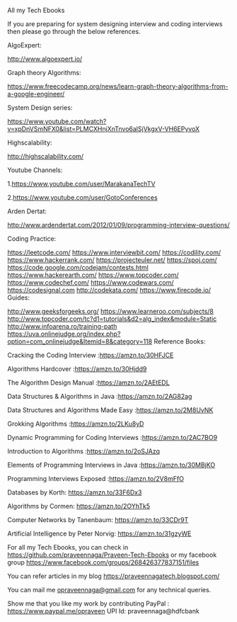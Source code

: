 All my Tech Ebooks

If you are preparing for system designing interview and coding interviews then please go through the below references.

AlgoExpert:

http://www.algoexpert.io/

Graph theory Algorithms:

https://www.freecodecamp.org/news/learn-graph-theory-algorithms-from-a-google-engineer/

System Design series:

https://www.youtube.com/watch?v=xpDnVSmNFX0&list=PLMCXHnjXnTnvo6alSjVkgxV-VH6EPyvoX

Highscalability:

http://highscalability.com/

Youtube Channels:

1.https://www.youtube.com/user/MarakanaTechTV

2.https://www.youtube.com/user/GotoConferences

Arden Dertat:

http://www.ardendertat.com/2012/01/09/programming-interview-questions/

Coding Practice:

https://leetcode.com/
https://www.interviewbit.com/
https://codility.com/
https://www.hackerrank.com/
https://projecteuler.net/
https://spoj.com/
https://code.google.com/codejam/contests.html
https://www.hackerearth.com/
https://www.topcoder.com/
https://www.codechef.com/
https://www.codewars.com/
https://codesignal.com
http://codekata.com/
https://www.firecode.io/
Guides:

http://www.geeksforgeeks.org/
https://www.learneroo.com/subjects/8
http://www.topcoder.com/tc?d1=tutorials&d2=alg_index&module=Static
http://www.infoarena.ro/training-path
https://uva.onlinejudge.org/index.php?option=com_onlinejudge&Itemid=8&category=118
Reference Books:

Cracking the Coding Interview :https://amzn.to/30HFJCE

Algorithms Hardcover :https://amzn.to/30Hjdd9

The Algorithm Design Manual :https://amzn.to/2AEtEDL

Data Structures & Algorithms in Java :https://amzn.to/2AG82ag

Data Structures and Algorithms Made Easy :https://amzn.to/2M8UvNK

Grokking Algorithms :https://amzn.to/2LKu8yD

Dynamic Programming for Coding Interviews :https://amzn.to/2AC7BO9

Introduction to Algorithms :https://amzn.to/2oSJAzq

Elements of Programming Interviews in Java :https://amzn.to/30MBjKO

Programming Interviews Exposed :https://amzn.to/2V8mFfO

Databases by Korth: https://amzn.to/33F6Dx3

Algorithms by Cormen: https://amzn.to/2OYhTk5

Computer Networks by Tanenbaum: https://amzn.to/33CDr9T

Artificial Intelligence by Peter Norvig: https://amzn.to/31gzyWE

For all my Tech Ebooks, you can check in https://github.com/praveennaga/Praveen-Tech-Ebooks or my facebook group https://www.facebook.com/groups/268426377837151/files

You can refer articles in my blog https://praveennagatech.blogspot.com/

You can mail me opraveennaga@gmail.com for any technical queries.

Show me that you like my work by contributing
PayPal : https://www.paypal.me/opraveen 
UPI Id: praveennaga@hdfcbank
